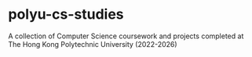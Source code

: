 # polyu-cs-studies
A collection of Computer Science coursework and projects completed at The Hong Kong Polytechnic University (2022-2026)
